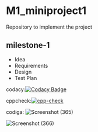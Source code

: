 # M1_miniproject1
Repository to implement the project
## milestone-1 
* Idea
* Requirements
* Design
* Test Plan

codacy:[![Codacy Badge](https://app.codacy.com/project/badge/Grade/fa2f1795049f4fd3bd5c0741a84b9138)](https://www.codacy.com/gh/Manamvamsikrishna/M1_miniproject1/dashboard?utm_source=github.com&amp;utm_medium=referral&amp;utm_content=Manamvamsikrishna/M1_miniproject1&amp;utm_campaign=Badge_Grade)

cppcheck:[![cpp-check](https://github.com/Manamvamsikrishna/M1_miniproject1/actions/workflows/Static-check.yml/badge.svg)](https://github.com/Manamvamsikrishna/M1_miniproject1/actions/workflows/Static-check.yml)

codiga:
![Screenshot (365)](https://user-images.githubusercontent.com/82494619/156601976-2189bc23-6578-4d7f-8b49-d634e69d8b1b.png)

![Screenshot (366)](https://user-images.githubusercontent.com/82494619/156602088-1a45ce04-0c8b-49d2-a1e7-2a1596570059.png)


